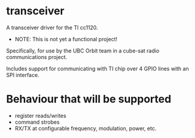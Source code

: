 transceiver
===========

A transceiver driver for the TI cc1120.

- NOTE: This is not yet a functional project!

Specifically, for use by the UBC Orbit team in a cube-sat
radio communications project.

Includes support for communicating with TI chip over
4 GPIO lines with an SPI interface.


Behaviour that will be supported
================================

- register reads/writes
- command strobes
- RX/TX at configurable frequency, modulation, power, etc.
 
